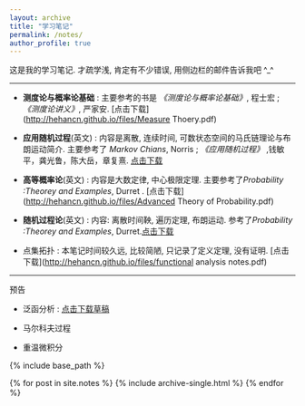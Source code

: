 ```yaml
---
layout: archive
title: "学习笔记"
permalink: /notes/
author_profile: true
---
```





 这是我的学习笔记. 才疏学浅, 肯定有不少错误, 用侧边栏的邮件告诉我吧 ^_^

***********

-  **测度论与概率论基础** : 主要参考的书是 *《测度论与概率论基础》*, 程士宏 ; *《测度论讲义》*, 严家安. [点击下载](http://hehancn.github.io/files/Measure Thoery.pdf)

- **应用随机过程**(英文) : 内容是离散, 连续时间, 可数状态空间的马氏链理论与布朗运动简介. 主要参考了 *Markov Chians*, Norris ;  *《应用随机过程》* ,钱敏平，龚光鲁，陈大岳，章复熹. [点击下载](http://hehancn.github.io/files/asc.pdf)

- **高等概率论**(英文) : 内容是大数定律, 中心极限定理. 主要参考了*Probability :Theorey and Examples*, Durret . [点击下载](http://hehancn.github.io/files/Advanced Theory of Probability.pdf)

- **随机过程论**(英文) : 内容: 离散时间鞅, 遍历定理, 布朗运动. 参考了*Probability :Theorey and Examples*, Durret.[点击下载](http://hehancn.github.io/files/StochasticProcessesNotes.pdf)



- 点集拓扑 :  本笔记时间较久远, 比较简陋, 只记录了定义定理, 没有证明.  [点击下载](http://hehancn.github.io/files/functional analysis notes.pdf)

***********
预告

- 泛函分析 :    [点击下载草稿](http://hehancn.github.io/files/FunctionAnalysisNotes.pdf) 

- 马尔科夫过程 


- 重温微积分 


{% include base_path %}

{% for post in site.notes %}
  {% include archive-single.html %}
{% endfor %}
